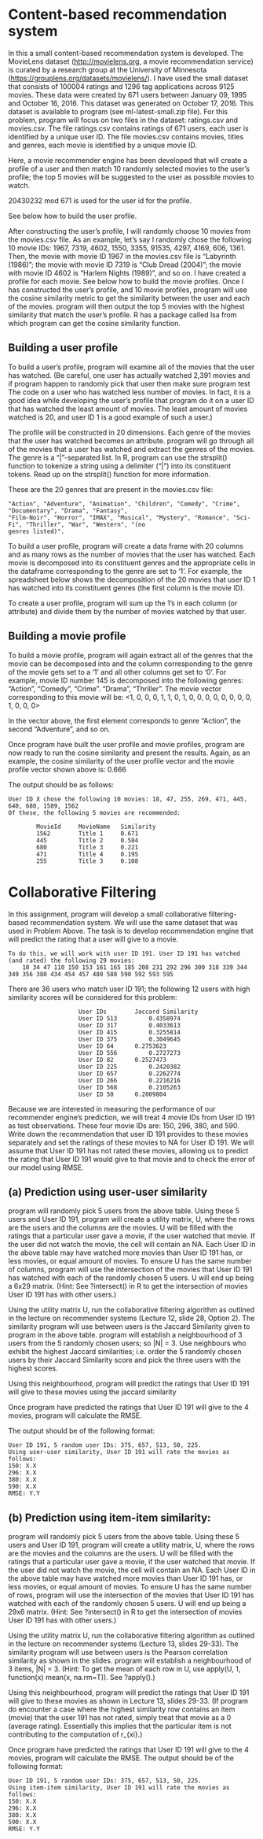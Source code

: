 #  Content-based recommendation system 

In this a small content-based recommendation system is developed. The MovieLens dataset (http://movielens.org, a movie recommendation service) is curated by a research group at the University of Minnesota (https://grouplens.org/datasets/movielens/). I have used the small dataset that consists of 100004 ratings and 1296 tag applications across 9125 movies. These data were created by 671 users between January 09, 1995 and October 16, 2016. This dataset was generated on October 17, 2016. This dataset is available to program (see ml-latest-small.zip file). For this problem, program will focus on two files in the dataset: ratings.csv and movies.csv. The file ratings.csv contains ratings of 671 users, each user is identified by a unique user ID. The file
movies.csv contains movies, titles and genres, each movie is identified by a unique movie ID.

Here, a movie recommender engine has been developed that will create a profile of a user and then match 10 randomly selected movies to the user’s profile; the top 5 movies will be suggested to the user as possible movies to watch.

20430232 mod 671 is used for the user id for the profile. 

See below how to build the user profile.

After constructing the user’s profile, I will randomly choose 10 movies from the movies.csv file. As an example, let’s say I randomly chose the following 10 movie IDs: 1967, 7319, 4602, 1550, 3355, 91535, 4297, 4169, 606, 1361. Then, the movie with movie ID 1967 in the movies.csv file is “Labyrinth (1986)”; the movie with movie ID 7319 is “Club Dread (2004)”; the movie with movie ID 4602 is “Harlem Nights (1989)”, and so on. I have created a profile for each movie. See below how to build the movie profiles. Once I has constructed the user’s profile, and 10 movie profiles, program will use the cosine similarity metric to get the similarity between the user and each of the movies. program will then output the top 5 movies with the highest similarity that match the user’s profile. R has a package called lsa from which program can get the cosine similarity function. 

## Building a user profile

To build a user’s profile, program will examine all of the movies that the user has watched. (Be careful, one user has actually watched 2,391 movies and if program happen to randomly pick that user then make sure program test The code on a user who has watched less number of movies. In fact, it is a good idea while developing the user’s profile that program do it on a user ID that has watched the least amount of movies. The least amount of movies watched is 20, and user ID 1 is a good example of such a user.)

The profile will be constructed in 20 dimensions. Each genre of the movies that the user has watched becomes an attribute. program will go through all of the movies that a user has watched and extract the genres of the movies. The genre is a “|”-separated list. In R, program can use the strsplit() function to tokenize a string using a delimiter (“|”) into its constituent tokens. Read up on the strsplit() function for more information.

These are the 20 genres that are present in the movies.csv file:

	"Action", "Adventure", "Animation", "Children", "Comedy", "Crime", "Documentary", "Drama", "Fantasy",
	"Film-Noir", "Horror", "IMAX", "Musical", "Mystery", "Romance", "Sci-Fi", "Thriller", "War", "Western", "(no
	genres listed)".

To build a user profile, program will create a data frame with 20 columns and as many rows as the number of movies that the user has watched. Each movie is decomposed into its constituent genres and the appropriate cells in the dataframe corresponding to the genre are set to ‘1’. For example, the spreadsheet below shows the decomposition of the 20 movies that user ID 1 has watched into its constituent genres (the first column is the movie ID).

To create a user profile, program will sum up the 1’s in each column (or attribute) and divide them by the number of movies watched by that user. 

## Building a movie profile

To build a movie profile, program will again extract all of the genres that the movie can be decomposed into and the column corresponding to the genre of the movie gets set to a ‘1’ and all other columns get set to ‘0’. For example, movie ID number 145 is decomposed into the following genres: “Action”, “Comedy”, “Crime”. “Drama”, “Thriller”. The movie vector corresponding to this movie will be:
<1, 0, 0, 0, 1, 1, 0, 1, 0, 0, 0, 0, 0, 0, 0, 0, 1, 0, 0, 0>

In the vector above, the first element corresponds to genre “Action”, the second “Adventure”, and so on. 

Once program have built the user profile and movie profiles, program are now ready to run the cosine similarity and present the results. Again, as an example, the cosine similarity of the user profile vector and the movie profile vector shown above is: 0.666

The output should be as follows:

	User ID X chose the following 10 movies: 18, 47, 255, 269, 471, 445, 640, 680, 1589, 1562
	Of these, the following 5 movies are recommended:

			MovieId 	MovieName 	Similarity
			1562 		Title 1 	0.671
			445 		Title 2 	0.584
			680 		Title 3 	0.221
			471 		Title 4 	0.195
			255 		Title 3 	0.108

#  Collaborative Filtering 

In this assignment, program will develop a small collaborative filtering-based recommendation system. We will use the same dataset that was used in Problem Above. The task is to develop recommendation engine that will predict the rating that a user will give to a movie.

	To do this, we will work with user ID 191. User ID 191 has watched (and rated) the following 29 movies:
		10 34 47 110 150 153 161 165 185 208 231 292 296 300 318 339 344 349 356 380 434 454 457 480 588 590 592 593 595

There are 36 users who match user ID 191; the following 12 users with high similarity scores will be considered for this problem:
			

						User IDs 		Jaccard Similarity
						User ID 513 		0.4358974
						User ID 317 		0.4033613
						User ID 415 		0.3255814
						User ID 375 		0.3049645
						User ID 64 		0.2753623
						User ID 556 		0.2727273
						User ID 82 		0.2527473
						User ID 225 		0.2420382
						User ID 657 		0.2262774
						User ID 266 		0.2216216
						User ID 568 		0.2105263
						User ID 50 		0.2009804


Because we are interested in measuring the performance of our recommender engine’s prediction, we will treat 4 movie IDs from User ID 191 as test observations. These four movie IDs are: 150, 296, 380, and 590. Write down the recommendation that user ID 191 provides to these movies separately and set the ratings of these movies to NA for User ID 191. We will assume that User ID 191 has not rated these movies, allowing us to predict the rating that User ID 191 would give to that movie and to check the error of our model using RMSE.


## (a) Prediction using user-user similarity

program will randomly pick 5 users from the above table. Using these 5 users and User ID 191, program will create a utility matrix, U, where the rows are the users and the columns are the movies. U will be filled with the ratings that a particular user gave a movie, if the user watched that movie. If the user did not watch the movie, the cell will contain an NA. Each User ID in the above table may have watched more movies than User ID 191 has, or less movies, or equal amount of movies. To ensure U has the same number of columns, program will use the intersection of the movies that User ID 191 has watched with each of the randomly chosen 5 users. U will end up being a 6x29 matrix. (Hint: See ?intersect() in R to get the intersection of movies User ID 191 has with other users.)


Using the utility matrix U, run the collaborative filtering algorithm as outlined in the lecture on recommender systems (Lecture 12, slide 28, Option 2). The similarity program will use between users is the Jaccard Similarity given to program in the above table. program will establish a neighbourhood of 3 users from the 5 randomly chosen users; so |N| = 3. Use neighbours who exhibit the highest Jaccard similarities; i.e. order the 5 randomly chosen users by their Jaccard Similarity score and pick the three users with the highest scores.

Using this neighbourhood, program will predict the ratings that User ID 191 will give to these movies using the jaccard similarity

Once program have predicted the ratings that User ID 191 will give to the 4 movies, program will calculate the RMSE.

The output should be of the following format:
	
	User ID 191, 5 random user IDs: 375, 657, 513, 50, 225.
	Using user-user similarity, User ID 191 will rate the movies as follows:
	150: X.X
	296: X.X
	380: X.X
	590: X.X
	RMSE: Y.Y


## (b) Prediction using item-item similarity: 

program will randomly pick 5 users from the above table. Using these 5 users and User ID 191, program will create a utility matrix, U, where the rows are the movies and the columns are the users. U will be filled with the ratings that a particular user gave a movie, if the user watched that movie. If the user did not watch the movie, the cell will contain an NA. Each User ID in the above table may have watched more movies than User ID 191 has, or less movies, or equal amount of movies. To ensure U has the same number of rows, program will use the intersection of the movies that User ID 191 has watched with each of the randomly chosen 5 users. U will end up being a 29x6 matrix. (Hint: See ?intersect() in R to get the intersection of movies User ID 191 has with other users.)

Using the utility matrix U, run the collaborative filtering algorithm as outlined in the lecture on recommender systems (Lecture 13, slides 29-33). The similarity program will use between users is the Pearson correlation similarity as shown in the slides. program will establish a neighbourhood of 3 items, |N| = 3. (Hint: To get the mean of each row in U, use apply(U, 1, function(x) mean(x, na.rm=T)). See ?apply().)

Using this neighbourhood, program will predict the ratings that User ID 191 will give to these movies as shown in Lecture 13, slides 29-33. (If program do encounter a case where the highest similarity row contains an item (movie) that the user 191 has not rated, simply treat that movie as a 0 (average rating). Essentially this implies that the particular item is not contributing to the computation of r_{xi}.)

Once program have predicted the ratings that User ID 191 will give to the 4 movies, program will calculate the RMSE. The output should be of the following format:

	User ID 191, 5 random user IDs: 375, 657, 513, 50, 225.
	Using item-item similarity, User ID 191 will rate the movies as follows:
	150: X.X
	296: X.X
	380: X.X
	590: X.X
	RMSE: Y.Y
